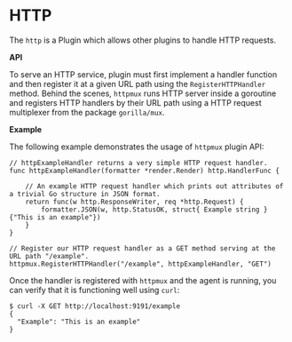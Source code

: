 # HTTP

The `http` is a Plugin which allows other plugins to handle HTTP requests.

**API**

To serve an HTTP service, plugin must first implement a handler function and then register
it at a given URL path using the `RegisterHTTPHandler` method.
Behind the scenes, `httpmux` runs HTTP server inside a goroutine and registers HTTP handlers
by their URL path using a HTTP request multiplexer from the package `gorilla/mux`.

**Example**

The following example demonstrates the usage of `httpmux` plugin API:
```
// httpExampleHandler returns a very simple HTTP request handler.
func httpExampleHandler(formatter *render.Render) http.HandlerFunc {

    // An example HTTP request handler which prints out attributes of a trivial Go structure in JSON format.
    return func(w http.ResponseWriter, req *http.Request) {
        formatter.JSON(w, http.StatusOK, struct{ Example string }{"This is an example"})
    }
}

// Register our HTTP request handler as a GET method serving at the URL path "/example".
httpmux.RegisterHTTPHandler("/example", httpExampleHandler, "GET")
```

Once the handler is registered with `httpmux` and the agent is running, you can verify
that it is functioning well using `curl`:
```
$ curl -X GET http://localhost:9191/example
{
  "Example": "This is an example"
}
```
